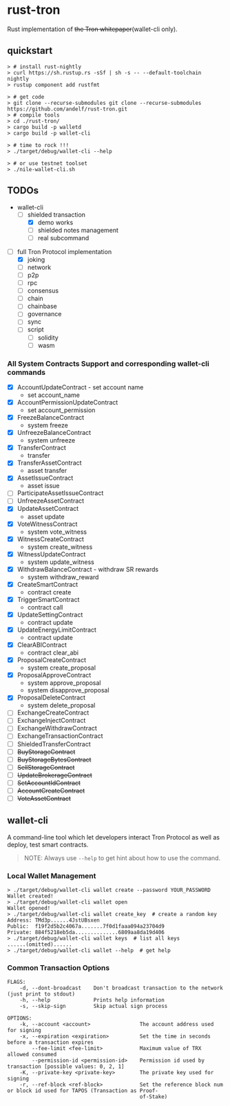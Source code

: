 # rust-tron

Rust implementation of ~~the Tron whitepaper~~(wallet-cli only).

## quickstart

```console
> # install rust-nightly
> curl https://sh.rustup.rs -sSf | sh -s -- --default-toolchain nightly
> rustup component add rustfmt

> # get code
> git clone --recurse-submodules git clone --recurse-submodules https://github.com/andelf/rust-tron.git
> # compile tools
> cd ./rust-tron/
> cargo build -p walletd
> cargo build -p wallet-cli

> # time to rock !!!
> ./target/debug/wallet-cli --help

> # or use testnet toolset
> ./nile-wallet-cli.sh
```

## TODOs

- wallet-cli
  - [ ] shielded transaction
    - [x] demo works
    - [ ] shielded notes management
    - [ ] real subcommand

- [ ] full Tron Protocol implementation
  - [x] joking
  - [ ] network
  - [ ] p2p
  - [ ] rpc
  - [ ] consensus
  - [ ] chain
  - [ ] chainbase
  - [ ] governance
  - [ ] sync
  - [ ] script
    - [ ] solidity
    - [ ] wasm

### All System Contracts Support and corresponding wallet-cli commands

- [x] AccountUpdateContract - set account name
  - set account_name
- [x] AccountPermissionUpdateContract
  - set account_permission
- [x] FreezeBalanceContract
  - system freeze
- [x] UnfreezeBalanceContract
  - system unfreeze
- [x] TransferContract
  - transfer
- [x] TransferAssetContract
  - asset transfer
- [x] AssetIssueContract
  - asset issue
- [ ] ParticipateAssetIssueContract
- [ ] UnfreezeAssetContract
- [x] UpdateAssetContract
  - asset update
- [x] VoteWitnessContract
  - system vote_witness
- [x] WitnessCreateContract
  - system create_witness
- [x] WitnessUpdateContract
  - system update_witness
- [x] WithdrawBalanceContract - withdraw SR rewards
  - system withdraw_reward
- [x] CreateSmartContract
  - contract create
- [x] TriggerSmartContract
  - contract call
- [x] UpdateSettingContract
  - contract update
- [x] UpdateEnergyLimitContract
  - contract update
- [x] ClearABIContract
  - contract clear_abi
- [x] ProposalCreateContract
  - system create_proposal
- [x] ProposalApproveContract
  - system approve_proposal
  - system disapprove_proposal
- [x] ProposalDeleteContract
  - system delete_proposal
- [ ] ExchangeCreateContract
- [ ] ExchangeInjectContract
- [ ] ExchangeWithdrawContract
- [ ] ExchangeTransactionContract
- [ ] ShieldedTransferContract
- [ ] ~~BuyStorageContract~~
- [ ] ~~BuyStorageBytesContract~~
- [ ] ~~SellStorageContract~~
- [ ] ~~UpdateBrokerageContract~~
- [ ] ~~SetAccountIdContract~~
- [ ] ~~AccountCreateContract~~
- [ ] ~~VoteAssetContract~~

## wallet-cli

A command-line tool which let developers interact Tron Protocol as well as deploy, test smart contracts.

> NOTE: Always use ``--help`` to get hint about how to use the command.

### Local Wallet Management

```console
> ./target/debug/wallet-cli wallet create --password YOUR_PASSWORD
Wallet created!
> ./target/debug/wallet-cli wallet open
Wallet opened!
> ./target/debug/wallet-cli wallet create_key  # create a random key
Address: TMd3p......4JstUBsxen
Public:  f19f2d5b2c4067a.......7f0d1faaa094a23704d9
Private: 884f5218eb5da..............6809aa8da19d406
> ./target/debug/wallet-cli wallet keys  # list all keys
......(omitted)......
> ./target/debug/wallet-cli wallet --help  # get help
```

### Common Transaction Options

```text
FLAGS:
    -d, --dont-broadcast    Don't broadcast transaction to the network (just print to stdout)
    -h, --help              Prints help information
    -s, --skip-sign         Skip actual sign process

OPTIONS:
    -k, --account <account>                The account address used for signing
    -x, --expiration <expiration>          Set the time in seconds before a transaction expires
        --fee-limit <fee-limit>            Maximum value of TRX allowed consumed
        --permission-id <permission-id>    Permission id used by transaction [possible values: 0, 2, 1]
    -K, --private-key <private-key>        The private key used for signing
    -r, --ref-block <ref-block>            Set the reference block num or block id used for TAPOS (Transaction as Proof-
                                           of-Stake)
```

